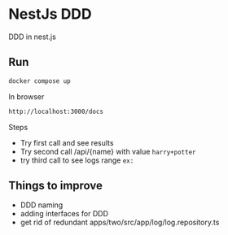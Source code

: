 # NestJs DDD


DDD in nest.js

## Run

```sh
docker compose up
```

In browser

```sh
http://localhost:3000/docs
```

Steps

* Try first call and see results
* Try second call /api/{name} with value `harry+potter`
* try third call to see logs range `ex:`

## Things to improve

* DDD naming 
* adding interfaces for DDD
* get rid of redundant apps/two/src/app/log/log.repository.ts
